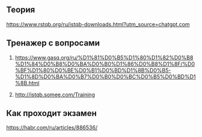 ## Теория 
https://www.rstqb.org/ru/istqb-downloads.html?utm_source=chatgpt.com 

## Тренажер с вопросами
1. https://www.gasq.org/ru/%D1%81%D0%B5%D1%80%D1%82%D0%B8%D1%84%D0%B8%D0%BA%D0%B0%D1%86%D0%B8%D1%8F/%D0%BF%D1%80%D0%BE%D0%B1%D0%BD%D1%8B%D0%B5-%D1%8D%D0%BA%D0%B7%D0%B0%D0%BC%D0%B5%D0%BD%D1%8B.html

  
3. http://istqb.somee.com/Training

## Как проходит экзамен
https://habr.com/ru/articles/886536/
